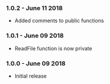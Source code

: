 ### 1.0.2 - June 11 2018
* Added comments to public functions

### 1.0.1 - June 09 2018
* ReadFile function is now private

### 1.0.0 - June 09 2018
* Initial release